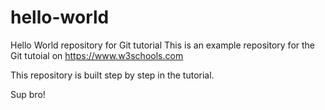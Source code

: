 # hello-world
Hello World repository for Git tutorial
This is an example repository for the Git tutoial on https://www.w3schools.com

This repository is built step by step in the tutorial.

Sup bro!
